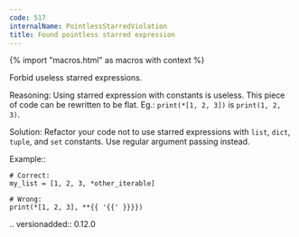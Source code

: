 ```yaml
---
code: 517
internalName: PointlessStarredViolation
title: Found pointless starred expression
---
```


{% import "macros.html" as macros with context %}


Forbid useless starred expressions.

Reasoning:
    Using starred expression with constants is useless.
    This piece of code can be rewritten to be flat.
    Eg.: ``print(*[1, 2, 3])`` is ``print(1, 2, 3)``.

Solution:
    Refactor your code not to use starred expressions
    with ``list``, ``dict``, ``tuple``, and ``set`` constants.
    Use regular argument passing instead.

Example::

    # Correct:
    my_list = [1, 2, 3, *other_iterable]

    # Wrong:
    print(*[1, 2, 3], **{{ '{{' }}}})

.. versionadded:: 0.12.0